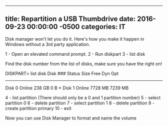 ﻿---

title:  Repartition a USB Thumbdrive
date:   2016-09-23 00:00:00 -0500
categories: IT
---






Disk manager won't let you do it. Here's how you make it happen in Windows without a 3rd party application.

1 - Open an elevated command prompt.
2 - Run diskpart
3 - list disk

Find the disk number from the list of disks, make sure you have the right on!

DISKPART> list disk
Disk ###  Status         Size     Free     Dyn  Gpt
--------  -------------  -------  -------  ---  ---
Disk 0    Online          238 GB      0 B        *
Disk 1    Online         7728 MB  7239 MB

4 - list partition (There should only be a 0 and 1 partition number)
5 - select partition 0
6 - delete partition
7 - select partition 1
8 - delete partition
9 - create partition primary
10 - exit

Now you can use Disk Manager to format and name the volume


